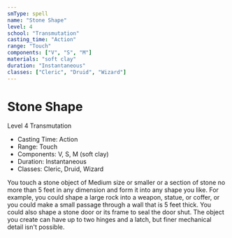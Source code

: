```yaml
---
smType: spell
name: "Stone Shape"
level: 4
school: "Transmutation"
casting_time: "Action"
range: "Touch"
components: ["V", "S", "M"]
materials: "soft clay"
duration: "Instantaneous"
classes: ["Cleric", "Druid", "Wizard"]
---
```


# Stone Shape
Level 4 Transmutation

- Casting Time: Action
- Range: Touch
- Components: V, S, M (soft clay)
- Duration: Instantaneous
- Classes: Cleric, Druid, Wizard

You touch a stone object of Medium size or smaller or a section of stone no more than 5 feet in any dimension and form it into any shape you like. For example, you could shape a large rock into a weapon, statue, or coffer, or you could make a small passage through a wall that is 5 feet thick. You could also shape a stone door or its frame to seal the door shut. The object you create can have up to two hinges and a latch, but finer mechanical detail isn't possible.
